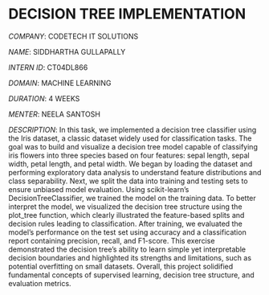 # DECISION TREE IMPLEMENTATION

*COMPANY*: CODETECH IT SOLUTIONS

*NAME*: SIDDHARTHA GULLAPALLY

*INTERN ID*: CT04DL866

*DOMAIN*: MACHINE LEARNING

*DURATION*: 4 WEEKS

*MENTER*: NEELA SANTOSH

*DESCRIPTION*: In this task, we implemented a decision tree classifier using the Iris dataset, a classic dataset widely used for classification tasks. The goal was to build and visualize a decision tree model capable of classifying iris flowers into three species based on four features: sepal length, sepal width, petal length, and petal width.
We began by loading the dataset and performing exploratory data analysis to understand feature distributions and class separability. Next, we split the data into training and testing sets to ensure unbiased model evaluation. Using scikit-learn’s DecisionTreeClassifier, we trained the model on the training data.
To better interpret the model, we visualized the decision tree structure using the plot_tree function, which clearly illustrated the feature-based splits and decision rules leading to classification. After training, we evaluated the model’s performance on the test set using accuracy and a classification report containing precision, recall, and F1-score.
This exercise demonstrated the decision tree’s ability to learn simple yet interpretable decision boundaries and highlighted its strengths and limitations, such as potential overfitting on small datasets. Overall, this project solidified fundamental concepts of supervised learning, decision tree structure, and evaluation metrics.
